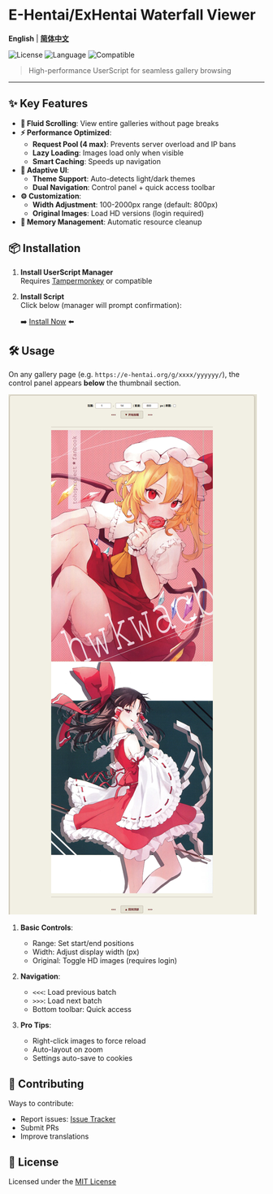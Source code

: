 # E-Hentai/ExHentai Waterfall Viewer

**English** | [ **简体中文** ](./README_zh-CN.md)

![License](https://img.shields.io/badge/license-MIT-blue.svg) ![Language](https://img.shields.io/badge/language-JavaScript-yellow.svg) ![Compatible](https://img.shields.io/badge/compatible-Tampermonkey-brightgreen.svg)

> High-performance UserScript for seamless gallery browsing

---

## ✨ Key Features

*   **🌊 Fluid Scrolling**: View entire galleries without page breaks
*   **⚡️ Performance Optimized**:
    *   **Request Pool (4 max)**: Prevents server overload and IP bans
    *   **Lazy Loading**: Images load only when visible
    *   **Smart Caching**: Speeds up navigation
*   **🎨 Adaptive UI**:
    *   **Theme Support**: Auto-detects light/dark themes
    *   **Dual Navigation**: Control panel + quick access toolbar
*   **⚙️ Customization**:
    *   **Width Adjustment**: 100-2000px range (default: 800px)
    *   **Original Images**: Load HD versions (login required)
*   **🧠 Memory Management**: Automatic resource cleanup

## 📦 Installation

1.  **Install UserScript Manager**  
    Requires [Tampermonkey](https://www.tampermonkey.net/) or compatible

2.  **Install Script**  
    Click below (manager will prompt confirmation):

    ➡️ [Install Now](https://YOUR_SCRIPT_INSTALL_LINK_HERE) ⬅️

## 🛠️ Usage

On any gallery page (e.g. `https://e-hentai.org/g/xxxx/yyyyyy/`), the control panel appears **below** the thumbnail section.

![Screenshot](https://github.com/khongphaitaianh/E-Hentai-Waterfall-Viewer/blob/main/Pic/image.png)

1.  **Basic Controls**:
    - Range: Set start/end positions
    - Width: Adjust display width (px)
    - Original: Toggle HD images (requires login)

2.  **Navigation**:
    - `<<<`: Load previous batch
    - `>>>`: Load next batch
    - Bottom toolbar: Quick access

3.  **Pro Tips**:
    - Right-click images to force reload
    - Auto-layout on zoom
    - Settings auto-save to cookies

## 🤝 Contributing

Ways to contribute:
- Report issues: [Issue Tracker](https://github.com/your-repo/issues)
- Submit PRs
- Improve translations

## 📜 License

Licensed under the [MIT License](LICENSE)
